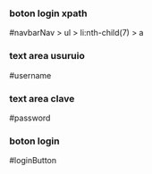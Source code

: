 ### boton login xpath
#navbarNav > ul > li:nth-child(7) > a
### text area usuruio
#username
### text area clave
#password
### boton login
#loginButton